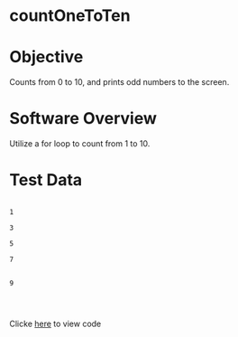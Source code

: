 # countOneToTen
Objective
============

Counts from 0 to 10, and prints odd numbers to the screen. 

Software Overview
=====================

Utilize a for loop to count from 1 to 10. 

Test Data
============

```

1

3

5

7


9




```

Clicke [here]() to view code
